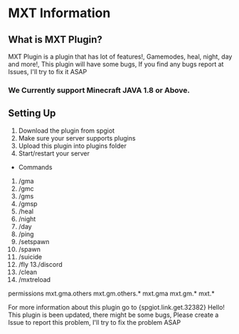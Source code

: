 # MXT Information

## What is MXT Plugin?

MXT Plugin is a plugin that has lot of features!, Gamemodes, heal, night, day and more!, This plugin will have some bugs, If you find any bugs report at Issues, I'll try to fix it ASAP 
 
### We Currently support Minecraft JAVA 1.8 or Above.

## Setting Up
1. Download the plugin from spgiot
2. Make sure your server supports plugins
3. Upload this plugin into plugins folder
4. Start/restart your server

* Commands
 
 1. /gma <others>
 2. /gmc <others>
 3. /gms <others>
 4. /gmsp <others>
 5. /heal <others>
 6. /night
 7. /day
 8. /ping
 9. /setspawn
 10. /spawn
 11. /suicide
 12. /fly <others>
 13./discord
 14. /clean <others>
 15. /mxtreload
  
  permissions
   mxt.gma.others
   mxt.gm.others.*
   mxt.gma
   mxt.gm.*
   mxt.*

For more information about this plugin go to {spgiot.link.get.32382}
Hello! This plugin is been updated, there might be some bugs, Please create a Issue to report this problem, I'll try to fix the problem ASAP
